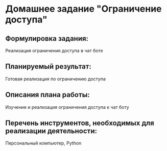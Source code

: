 # Домашнее задание "Ограничение доступа"

## Формулировка задания:

Реализация ограничения доступа в чат боте

## Планируемый результат:

Готовая реализация по ограничению доступа

## Описания плана работы:

Изучение и реализация ограничения доступа к чат боту

## Перечень инструментов, необходимых для реализации деятельности:

Персональный компьютер, Python
